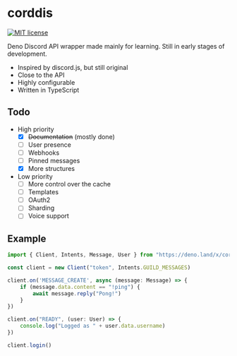 # corddis 
[![MIT license](https://img.shields.io/badge/License-MIT-blue.svg)](https://lbesson.mit-license.org/)

Deno Discord API wrapper made mainly for learning. Still in early stages of development.

- Inspired by discord.js, but still original
- Close to the API
- Highly configurable
- Written in TypeScript

## Todo
- High priority
  - [x] ~~Documentation~~ (mostly done)
  - [ ] User presence
  - [ ] Webhooks
  - [ ] Pinned messages
  - [x] More structures
- Low priority
  - [ ] More control over the cache
  - [ ] Templates
  - [ ] OAuth2
  - [ ] Sharding
  - [ ] Voice support

## Example
```ts
import { Client, Intents, Message, User } from "https://deno.land/x/corddis/mod.ts"

const client = new Client("token", Intents.GUILD_MESSAGES)

client.on('MESSAGE_CREATE', async (message: Message) => {
    if (message.data.content == "!ping") {
        await message.reply("Pong!")
    }
})

client.on("READY", (user: User) => {
    console.log("Logged as " + user.data.username)
})

client.login()
```